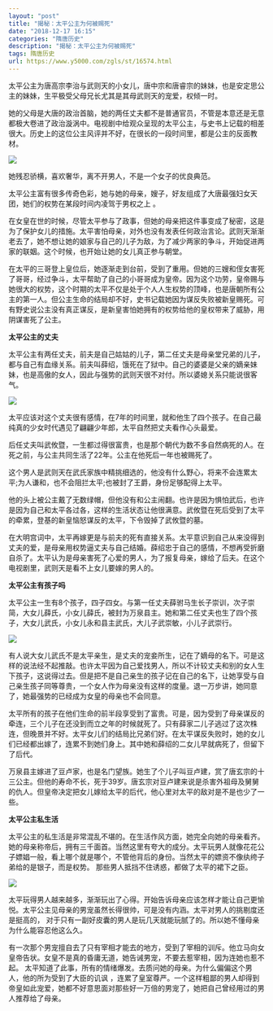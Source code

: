 ```yaml
---
layout: "post"
title: "揭秘：太平公主为何被赐死"
date: "2018-12-17 16:15"
categories: "隋唐历史"
description: "揭秘：太平公主为何被赐死"
tags: 隋唐历史
url: https://www.y5000.com/zgls/st/16574.html
---
```






太平公主为唐高宗李治与武则天的小女儿，唐中宗和唐睿宗的妹妹，也是安定思公主的妹妹，生平极受父母兄长尤其是其母武则天的宠爱，权倾一时。

她的父母是大唐的政治首脑，她的两任丈夫都不是普通官员，不管是本意还是无意都极大卷进了政治漩涡中。电视剧中给观众呈现的太平公主，与史书上记载的相差很大。历史上的这位公主风评并不好，在很长的一段时间里，都是公主的反面教材。

![](https://img.y5000.com/uploads/allimg/170310/8-1F310111P9D0.jpg)

她残忍骄横，喜欢奢华，离不开男人，不是一个女子的优良典范。

太平公主富有很多传奇色彩，她与她的母亲，嫂子，好友组成了大唐最强妇女天团，她们的权势在某段时间内凌驾于男权之上 。

在女皇在世的时候，尽管太平参与了政事，但她的母亲把这件事变成了秘密，这是为了保护女儿的措施。太平害怕母亲，对外也没有发表任何政治言论。武则天渐渐老去了，她不想让她的娘家与自己的儿子为敌，为了减少两家的争斗，开始促进两家的联姻。这个时候，也开始让她的女儿真正参与朝堂。

在太平的三哥登上皇位后，她逐渐走到台前，受到了重用。但她的三嫂和侄女害死了哥哥，经过争斗，太平帮助了自己的小哥哥成为皇帝。因为这个功劳，皇帝赐与她很大的权势，这个时期的太平不仅是处于个人人生权势的顶峰，也是唐朝所有公主的第一人。但公主生命的结局却不好，史书记载她因为谋反失败被新皇赐死。可有野史说公主没有真正谋反，是新皇害怕她拥有的权势给他的皇权带来了威胁，用阴谋害死了公主。

**太平公主的丈夫**

太平公主有两任丈夫，前夫是自己姑姑的儿子，第二任丈夫是母亲堂兄弟的儿子，都与自己有血缘关系。前夫叫薛绍，饿死在了狱中。自己的婆婆是父亲的嫡亲妹妹，也是高傲的女人，因此与强势的武则天很不对付。所以婆媳关系只能说很客气。

![](https://img.y5000.com/uploads/allimg/170310/8-1F310111QL93.jpg)

太平应该对这个丈夫很有感情，在7年的时间里，就和他生了四个孩子。在自己最纯真的少女时代遇见了翩翩少年郎，太平自然把丈夫看作心头最爱。

后任丈夫叫武攸暨，一生都过得很富贵，也是那个朝代为数不多自然病死的人。在死之前，与公主共同生活了22年。公主在他死后一年也被赐死了。

这个男人是武则天在武氏家族中精挑细选的，他没有什么野心，将来不会连累太平;为人谦和，也不会阻拦太平;也被封了王爵，身份足够配得上太平。

他的头上被公主戴了无数绿帽，但他没有和公主闹翻。也许是因为惧怕武后，也许是因为自己和太平各过各，这样的生活状态让他很满意。武攸暨在死后受到了太平的牵累，登基的新皇恼怒谋反的太平，下令毁掉了武攸暨的墓。

在大明宫词中，太平再嫁更是与前夫的死有直接关系。太平意识到自己从来没得到丈夫的爱，是母亲用权势逼丈夫与自己结婚。薛绍忠于自己的感情，不想再受折磨自杀了。太平认为是母亲害死了心爱的男人，为了报复母亲，嫁给了后夫。在这个电视剧里，武则天是看不上女儿要嫁的男人的。

**太平公主有孩子吗**

太平公主一生有8个孩子，四子四女。与第一任丈夫薛驸马生长子崇训，次子崇简，大女儿薛氏，小女儿薛氏，被封为万泉县主。她和第二任丈夫也生了四个孩子，大女儿武氏，小女儿永和县主武氏，大儿子武崇敏，小儿子武崇行。

![](https://img.y5000.com/uploads/allimg/170310/8-1F310111U3402.jpg)

有人说大女儿武氏不是太平亲生，是丈夫的宠妾所生，记在了嫡母的名下。可是这样的说法经不起推敲。也许太平因为自己爱找男人，所以不计较丈夫和别的女人生下孩子，这说得过去。但是把不是自己亲生的孩子记在自己的名下，让她享受与自己亲生孩子同等尊贵，一个女人作为母亲没有这样的度量。退一万步讲，她同意了，她最强势的已经成为女皇的母亲也不会同意。

太平所有的孩子在他们生命的前半段享受到了富贵。可是，因为受到了母亲谋反的牵连，三个儿子在还没到而立之年的时候就死了。只有薛家二儿子逃过了这次株连，但晚景并不好。太平女儿们的结局比兄弟们好。在太平谋反失败时，她的女儿们已经都出嫁了，连累不到她们身上。其中她和薛绍的二女儿早就病死了，但留下了后代。

万泉县主嫁进了豆卢家，也是名门望族。她生了个儿子叫豆卢建，赏了唐玄宗的十三公主。但他的寿命不长，死于39岁。唐玄宗对豆卢建来说是杀害外祖母及舅舅的仇人。但皇帝决定把女儿嫁给太平的后代，他心里对太平的敌对是不是也少了一些。

**太平公主私生活**

太平公主的私生活是非常混乱不堪的。在生活作风方面，她完全向她的母亲看齐。
她的母亲称帝后，拥有三千面首。当然这里有夸大的成分。太平玩男人就像花花公子嫖娼一般，看上哪个就是哪个，不管他背后的身份。当然太平的嫖资不像纨绔子弟给的是银子，而是权势。
那些男人抵挡不住诱惑，都做了太平的裙下之臣。

![](https://img.y5000.com/uploads/allimg/170310/8-1F310111Z3116.jpg)

太平玩得男人越来越多，渐渐玩出了心得。开始告诉母亲应该怎样才能让自己更愉悦。太平公主见母亲的男宠虽然长得很帅，可是没有内涵。太平对男人的挑剔度还是挺高的，
对于只有一副好皮囊的男人是玩几天就能玩腻了的。所以她不懂母亲为什么能容忍他这么久。

有一次那个男宠擅自去了只有宰相才能去的地方，受到了宰相的训斥。他立马向女皇帝告状。女皇不是真的昏庸无道，她告诫男宠，不要去惹宰相，因为连她也惹不起。
太平知道了此事，所有的情绪爆发。去质问她的母亲。为什么偏偏这个男人，他的所为受到了大臣的讥讽
，连累了皇室尊严。一个这样粗鄙的男人却得到帝皇如此宠爱，她都不好意思面对那些好一万倍的男宠了，她把自己曾经用过的男人推荐给了母亲。

